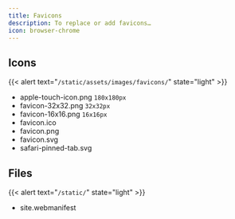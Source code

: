 ```yaml
---
title: Favicons
description: To replace or add favicons…
icon: browser-chrome
---
```


## Icons

{{< alert text="`/static/assets/images/favicons/`" state="light" >}}

- apple-touch-icon.png `180x180px`
- favicon-32x32.png `32x32px`
- favicon-16x16.png `16x16px`
- favicon.ico
- favicon.png
- favicon.svg
- safari-pinned-tab.svg

## Files

{{< alert text="`/static/`" state="light" >}}

- site.webmanifest
  